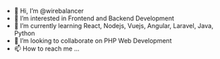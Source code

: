 - 👋 Hi, I’m @wirebalancer
- 👀 I’m interested in Frontend and Backend Development
- 🌱 I’m currently learning React, Nodejs, Vuejs, Angular, Laravel, Java, Python
- 💞️ I’m looking to collaborate on PHP Web Development
- 📫 How to reach me ...

<!---
wirebalancer/wirebalancer is a ✨ special ✨ repository because its `README.md` (this file) appears on your GitHub profile.
You can click the Preview link to take a look at your changes.
--->

